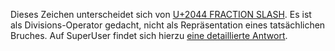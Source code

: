 Dieses Zeichen unterscheidet sich von [U+2044 FRACTION SLASH](/U+2044).
Es ist als Divisions-Operator gedacht, nicht als Repräsentation eines
tatsächlichen Bruches. Auf SuperUser findet sich hierzu
[eine detaillierte Antwort](https://superuser.com/a/922075/2280).
